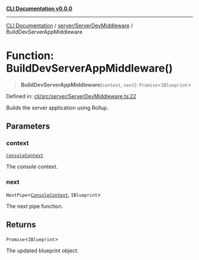 [**CLI Documentation v0.0.0**](../../../README.md)

***

[CLI Documentation](../../../modules.md) / [server/ServerDevMiddleware](../README.md) / BuildDevServerAppMiddleware

# Function: BuildDevServerAppMiddleware()

> **BuildDevServerAppMiddleware**(`context`, `next`): `Promise`\<`IBlueprint`\>

Defined in: [cli/src/server/ServerDevMiddleware.ts:22](https://github.com/stonemjs/cli/blob/9e518a2b8256b5ebc9e0e69a80ac84eb1fb59bf9/src/server/ServerDevMiddleware.ts#L22)

Builds the server application using Rollup.

## Parameters

### context

[`ConsoleContext`](../../../declarations/interfaces/ConsoleContext.md)

The console context.

### next

`NextPipe`\<[`ConsoleContext`](../../../declarations/interfaces/ConsoleContext.md), `IBlueprint`\>

The next pipe function.

## Returns

`Promise`\<`IBlueprint`\>

The updated blueprint object.

